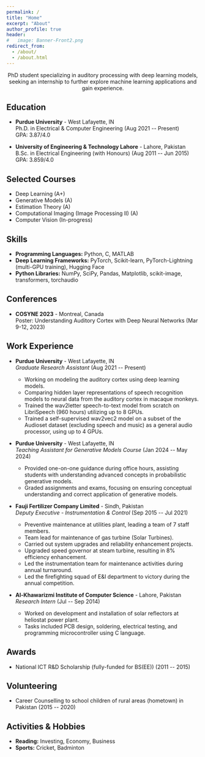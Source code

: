 ```yaml
---
permalink: /
title: "Home"
excerpt: "About"
author_profile: true
header:
#   image: Banner-Front2.png
redirect_from: 
  - /about/
  - /about.html
---
```

<!-- I am a graduate student doing PhD in Electrical and Computer Engineering (ECE) at Purdue University, West Lafayette, IN.   -->


<center>
PhD student specializing in auditory processing with deep learning models, seeking an internship  
to further explore machine learning applications and gain experience.
</center>

## Education
- **Purdue University** - West Lafayette, IN  
  Ph.D. in Electrical & Computer Engineering (Aug 2021 -- Present)  
  GPA: 3.87/4.0

- **University of Engineering & Technology Lahore** - Lahore, Pakistan  
  B.Sc. in Electrical Engineering (with Honours) (Aug 2011 -- Jun 2015)  
  GPA: 3.859/4.0


## Selected Courses
<!-- 
<div style="display: flex; justify-content: center; padding: 20px;">

<table style="border-collapse: collapse; border: none;">
  <tr>
    <td style="padding: 10px;">
      <ul style="list-style-type: disc; padding-left: 20px; margin: 0;">
        <li>Introduction to Deep Learning (A+)</li>
        <li>Deep Learning (A+)</li>
        <li>Estimation Theory (A)</li>
      </ul>
    </td>
    <td style="padding: 10px;">
      <ul style="list-style-type: disc; padding-left: 20px; margin: 0;">
        <li>Generative Models (A)</li>
        <li>Computational Imaging (Image Processing II) (A)</li>
        <li>Computer Vision (In-progress)</li>
      </ul>
    </td>
  </tr>
</table>

</div> 
 -->

- Deep Learning (A+)
- Generative Models (A)
- Estimation Theory (A)
- Computational Imaging (Image Processing II) (A)
- Computer Vision (In-progress)


<!-- |  |   |  
|-------------------------------|------------------------|
| • Introduction to Deep Learning (A+)   | • Estimation Theory (A)   |
| • Deep Learning (A+)      | • Computational Imaging (Image Processing II) (A)       |
| • Generative Models (A)     | • Computer Vision (In-progress)                        |
 -->


## Skills
- **Programming Languages:** Python, C, MATLAB
- **Deep Learning Frameworks:** PyTorch, Scikit-learn, PyTorch-Lightning (multi-GPU training), Hugging Face
- **Python Libraries:** NumPy, SciPy, Pandas, Matplotlib, scikit-image, transformers, torchaudio

## Conferences
- **COSYNE 2023** - Montreal, Canada  
  Poster: Understanding Auditory Cortex with Deep Neural Networks (Mar 9-12, 2023)

## Work Experience

- **Purdue University** - West Lafayette, IN  
  *Graduate Research Assistant* (Aug 2021 -- Present)  
  - Working on modeling the auditory cortex using deep learning models.
  - Comparing hidden layer representations of speech recognition models to neural data from the auditory cortex in macaque monkeys.
  - Trained the wav2letter speech-to-text model from scratch on LibriSpeech (960 hours) utilizing up to 8 GPUs.
  - Trained a self-supervised wav2vec2 model on a subset of the Audioset dataset (excluding speech and music) as a general audio processor, using up to 4 GPUs.

- **Purdue University** - West Lafayette, IN  
  *Teaching Assistant for Generative Models Course* (Jan 2024 -- May 2024)  
  - Provided one-on-one guidance during office hours, assisting students with understanding advanced concepts in probabilistic generative models.
  - Graded assignments and exams, focusing on ensuring conceptual understanding and correct application of generative models.

- **Fauji Fertilizer Company Limited** - Sindh, Pakistan  
  *Deputy Executive - Instrumentation & Control* (Sep 2015 -- Jul 2021)  
  - Preventive maintenance at utilities plant, leading a team of 7 staff members.
  - Team lead for maintenance of gas turbine (Solar Turbines).
  - Carried out system upgrades and reliability enhancement projects.
  - Upgraded speed governor at steam turbine, resulting in 8% efficiency enhancement.
  - Led the instrumentation team for maintenance activities during annual turnaround.
  - Led the firefighting squad of E&I department to victory during the annual competition.

- **Al-Khawarizmi Institute of Computer Science** - Lahore, Pakistan  
  *Research Intern* (Jul -- Sep 2014)  
  - Worked on development and installation of solar reflectors at heliostat power plant.
  - Tasks included PCB design, soldering, electrical testing, and programming microcontroller using C language.

## Awards
- National ICT R&D Scholarship (fully-funded for BS(EE)) (2011 -- 2015)

## Volunteering
- Career Counselling to school children of rural areas (hometown) in Pakistan (2015 -- 2020)

## Activities & Hobbies
- **Reading:** Investing, Economy, Business
- **Sports:** Cricket, Badminton


<!-- ================ -->
<!-- My Recent Tweets -->
<!-- ================ -->

<!-- <div style="max-height: 300px; overflow-y: scroll;">
  <a class="twitter-timeline" data-width="300" href="https://twitter.com/HamidRixvi?ref_src=twsrc%5Etfw">My recent tweets</a> 
  <script async src="https://platform.twitter.com/widgets.js" charset="utf-8"></script>
</div> -->
